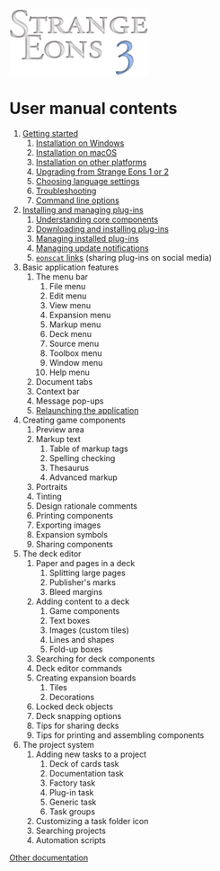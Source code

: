 ![Strange Eons 3](images/se3-header.png)

# User manual contents

1. [Getting started](um-getting-started.md)
   1. [Installation on Windows](um-install-win.md)
   2. [Installation on macOS](um-install-mac.md)
   3. [Installation on other platforms](um-install-other.md)
   4. [Upgrading from Strange Eons 1 or 2](um-upgrading.md)
   5. [Choosing language settings](um-language-settings.md)
   6. [Troubleshooting](um-troubleshooting.md)
   7. [Command line options](um-command-line-options.md)
2. [Installing and managing plug-ins](um-installing-managing-plugins.md)
   1. [Understanding core components](um-core-components.md)
   2. [Downloading and installing plug-ins](um-plugin-catalogue.md)
   3. [Managing installed plug-ins](um-plugin-manager.md)
   4. [Managing update notifications](um-update-notifications.md)
   5. [`eonscat` links](um-eonscat-links.md) (sharing plug-ins on social media)
3. Basic application features
   1. The menu bar
      1. File menu
      2. Edit menu
      3. View menu
      4. Expansion menu
      5. Markup menu
      6. Deck menu
      7. Source menu
      8. Toolbox menu
      9. Window menu
      10. Help menu
   2. Document tabs
   3. Context bar
   4. Message pop-ups
   5. [Relaunching the application](um-relaunching.md)
4. Creating game components
   1. Preview area
   2. Markup text
      1. Table of markup tags
      2. Spelling checking
      3. Thesaurus
      4. Advanced markup
   3. Portraits
   4. Tinting
   5. Design rationale comments
   6. Printing components
   7. Exporting images
   8. Expansion symbols
   9. Sharing components
5. The deck editor
   1. Paper and pages in a deck
      1. Splitting large pages
      2. Publisher's marks
      3. Bleed margins
   2. Adding content to a deck
      1. Game components
      2. Text boxes
      3. Images (custom tiles)
      4. Lines and shapes
      5. Fold-up boxes
   3. Searching for deck components
   4. Deck editor commands
   5. Creating expansion boards
      1. Tiles
      2. Decorations
   6. Locked deck objects
   7. Deck snapping options
   8. Tips for sharing decks
   9. Tips for printing and assembling components
6. The project system
   1. Adding new tasks to a project
      1. Deck of cards task
      2. Documentation task
      3. Factory task
      4. Plug-in task
      5. Generic task
      6. Task groups
   2. Customizing a task folder icon
   3. Searching projects
   4. Automation scripts

[Other documentation](index.md)
